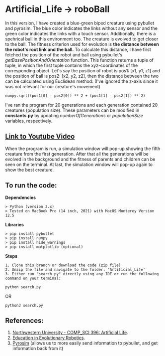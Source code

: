 # Artificial_Life -> roboBall

In this version, I have created a blue-green biped creature using pybullet and pyrosim. The blue color indicates the links without any sensor and the green color indicates the links with a touch sensor. Additionally, there is a spehrical ball in this environment too.
The creature is evolved to get closer to the ball.
The fitness criterion used for evolution is **the distance between the robot's root link and the ball.** To calculate this distance, I have first fetched the position of the robot and ball using pybullet's *getBasePositionAndOrientation* function. This function returns a tuple of tuple, in which the first tuple contains the xyz-coordinates of the corresponding object. 
Let's say the position of robot is pos1: [x1, y1, z1] and the position of ball is pos2: [x2, y2, z2], then the distance between the two can be calculated using Euclidean method: (I've ignored the z-axis since it was not relevant for our creature's movement)

```
numpy.sqrt((pos1[0] - pos2[0]) ** 2 + (pos1[1] - pos2[1]) ** 2)
```

I've ran the program for 20 generations and each generation contained 20 creatures (population size). These parameters can be modified in **constants.py** by updating *numberOfGenerations* or *populationSize* variables, respectively.

## [Link to Youtube Video](https://www.youtube.com/watch?v=KXEfp0kZ43k&list=PLgzW_9Hyu07Gi0BDSIlZUJI9elMqb2wzR&index=13)
When the program is run, a simulation window will pop-up showing the fifth creature from the first generation. After that all the generations will be evolved in the background and the fitness of parents and children can be seen on the terminal. At last, the simulation window will pop-up again to show the best creature.

## To run the code:

**Dependencies**
```
> Python (version 3.x)
> Tested on MacBook Pro (14 inch, 2021) with MacOS Monterey Version 12.5
```

**Libraries**
```
> pip install pybullet
> pip install numpy
> pip install hide_warnings
> pip install matplotlib (optional)
```

**Steps**
```
1. Clone this branch or download the code (zip file)
2. Unzip the file and navigate to the folder: 'Artificial_Life'
3. Either run "search.py" directly using any IDE or run the following command on your terminal:
```

```
python search.py
```

OR 

```
python3 search.py
```

## References:
1. [Northwestern University - COMP_SCI 396: Artificial Life](https://www.mccormick.northwestern.edu/computer-science/academics/courses/descriptions/396-2.html). 
2. [Education in Evolutionary Robotics](https://www.reddit.com/r/ludobots/wiki/). 
3. [Pyrosim](https://github.com/jbongard/pyrosim.git) (allows us to more easily send information to pybullet, and get information back from it)

